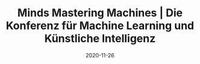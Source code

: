 ﻿---
title: Minds Mastering Machines | Die Konferenz für Machine Learning und Künstliche Intelligenz 
date: 2020-11-26
location: Print Media Academy, Heidelberg
link: https://www.m3-konferenz.de/
type: conference
---
